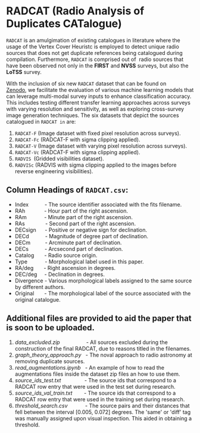 # RADCAT (Radio Analysis of Duplicates CATalogue)

`RADCAT` is an amulgimation of existing catalogues in literature where the usage of the Vertex Cover Heuristc is employed to detect unique radio sources that does not get duplicate references being catalogued during compilation. Furthermore, `RADCAT` is comprised out of  radio sources that have been observed not only in the __FIRST__ and __NVSS__ surveys, but also the __LoTSS__ survey. 

With the inclusion of six new `RADCAT` dataset that can be found on [Zenodo](XXX), we facilitate the evaluation of various machine learning models that can leverage multi-modal survey inputs to enhance classification accuracy. This includes testing different transfer learning approaches across surveys with varying resolution and sensitivity, as well as exploring cross-survey image generation techniques. The six datasets that depict the sources catalogued in `RADCAT in` are:

1) `RADCAT-F` (Image dataset with fixed pixel resolution across surveys).
1) `RADCAT-Fc` (RADCAT-F with sigma clipping applied).
1) `RADCAT-V` (Image dataset with varying pixel resolution across surveys).
1) `RADCAT-Vc` (RADCAT-F with sigma clipping applied).
1) `RADVIS `(Gridded visibilities dataset).
1) `RADVISc` (RADVIS with sigma clipping applied to the images before reverse engineering visibilities).

## Column Headings of `RADCAT.csv`:
- Index           - The source identifier associated with the fits filename. 
- RAh             - Hour part of the right ascension.
- RAm            - Minute part of the right ascension.
- RAs              - Second part of the right ascension.
- DECsign      - Positive or negative sign for declination.
- DECd           - Magnitude of degree part of declination.
- DECm          - Arcminute part of declination.
- DECs           - Arcsecond part of declination.
- Catalog       - Radio source origin.
- Type            - Morphological label used in this paper.
- RA/deg       - Right ascension in degrees.
- DEC/deg     - Declination in degrees.
- Divergence - Various morphological labels assigned to the same source by different authors.
- Original       - The morphological label of the source associated with the original catalogue.   

## Additional files are provided to aid the paper that is soon to be uploaded. 
1) _data_excluded.zip_                  - All sources excluded during the construction of the final RADCAT, due to reasons titled in the filenames.
1) _graph_theory_approach.py_   - The noval approach to radio astronomy at removing duplicate sources.  
1) _read_augmentations.ipynb_   - An example of how to read the augmentations files inside the dataset zip files an how to use them.
1) _source_ids_test.txt_                - The source ids that correspond to a RADCAT row entry that were used in the test set during research.
1) _source_ids_val_train.txt_        - The source ids that correspond to a RADCAT row entry that were used in the training set during research.
1) _threshold_search.csv_            - The source pairs and their distances that fell between the interval [0.005, 0.072] degrees. The 'same' or 'diff' tag was manually assigned upon visual inspection. This aided in obtaining a threshold. 